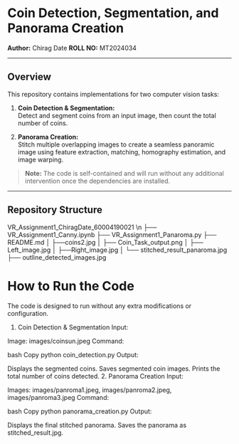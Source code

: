 # Coin Detection, Segmentation, and Panorama Creation

**Author:** Chirag Date 
**ROLL NO:** MT2024034

---

## Overview

This repository contains implementations for two computer vision tasks:

1. **Coin Detection & Segmentation:**  
   Detect and segment coins from an input image, then count the total number of coins.

2. **Panorama Creation:**  
   Stitch multiple overlapping images to create a seamless panoramic image using feature extraction, matching, homography estimation, and image warping.

> **Note:** The code is self-contained and will run without any additional intervention once the dependencies are installed.

---

## Repository Structure
VR_Assignment1_ChiragDate_60004190021 \n
├── VR_Assignment1_Canny.ipynb
├── VR_Assignment1_Panaroma.py
├── README.md
│   ├──coins2.jpg
│   ├── Coin_Task_output.png
│   ├── Left_image.jpg
│   ├──Right_image.jpg
│   └── stitched_result_panaroma.jpg
├── outline_detected_images.jpg


# How to Run the Code
The code is designed to run without any extra modifications or configuration.

1. Coin Detection & Segmentation
Input:

Image: images/coinsun.jpeg
Command:

bash
Copy
python coin_detection.py
Output:

Displays the segmented coins.
Saves segmented coin images.
Prints the total number of coins detected.
2. Panorama Creation
Input:

Images: images/panroma1.jpeg, images/panroma2.jpeg, images/panroma3.jpeg
Command:

bash
Copy
python panorama_creation.py
Output:

Displays the final stitched panorama.
Saves the panorama as stitched_result.jpg.




